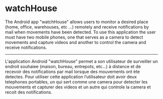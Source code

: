 # watchHouse
The Android app "watchHouse" allows users to monitor a desired place (home, office, warehouses, etc ...) remotely and receive notifications by mail when movements have been detected.
To use this application the user must have two mobile phones, one that serves as a camera to detect movements and capture videos and another to control the camera and receive notifications.
________
L'application Android "watchHouse" permet a son utilisateur de surveiller un endroit souhaiеe (maison, bureau, entrepots, etc...) à distance et de recevoir des notifications par mail lorsque des mouvements ont ́ete detectes.
Pour utiliser cette application l’utilisateur doit avoir deux telephones portables, un qui sert comme une camera pour detecter les mouvements et capturer des videos et un autre qui controle la camera et recoit des notifications.

